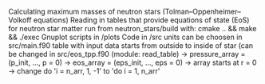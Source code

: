 Calculating maximum masses of neutron stars (Tolman–Oppenheimer–Volkoff equations)
Reading in tables that provide equations of state (EoS) for neutron star matter
run from neutron_stars/build with: cmake .. && make && ./exec
Gnuplot scripts in /plots
Code in /src
units can be choosen in src/main.f90
table with input data starts from outside to inside of star (can be changed in src/eos_tpp.f90 (module: read_table)
-> pressure_array = (p_init, ..., p = 0) 
-> eos_array = (eps_init, ..., eps = 0)
-> array starts at r = 0
-> change do 'i = n_arr, 1, -1' to 'do i = 1, n_arr'
